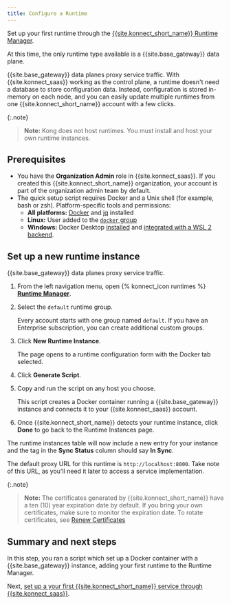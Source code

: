 ```yaml
---
title: Configure a Runtime
---
```


Set up your first runtime through the
[{{site.konnect_short_name}} Runtime Manager](/konnect/runtime-manager).

At this time, the only runtime type available is a {{site.base_gateway}}
data plane.

{{site.base_gateway}} data planes proxy service traffic. With
{{site.konnect_saas}} working as the control plane, a
runtime doesn't need a database to store configuration data. Instead,
configuration is stored in-memory on each node, and you can easily update
multiple runtimes from one {{site.konnect_short_name}} account with a few clicks.

{:.note}
> **Note:** Kong does not host runtimes. You must install and host your own
runtime instances.

## Prerequisites

* You have the **Organization Admin** role in
{{site.konnect_saas}}. If you created this {{site.konnect_short_name}} organization, your account
is part of the organization admin team by default.
* The quick setup script requires Docker and a Unix shell (for example, bash or
  zsh). Platform-specific tools and permissions:
  * **All platforms:** [Docker](https://docs.docker.com/get-docker/) and [jq](https://stedolan.github.io/jq/) installed
  * **Linux:** User added to the [`docker` group](https://docs.docker.com/engine/install/linux-postinstall/)
  * **Windows:** Docker Desktop [installed](https://docs.docker.com/docker-for-windows/install/#install-docker-desktop-on-windows) and [integrated with a WSL 2 backend](https://docs.docker.com/docker-for-windows/wsl/).

## Set up a new runtime instance

{{site.base_gateway}} data planes proxy service traffic.

1. From the left navigation menu, open {% konnect_icon runtimes %} [**Runtime Manager**](https://cloud.konghq.com/runtime-manager).

1. Select the `default` runtime group.

    Every account starts with one group named `default`. If you have an
    Enterprise subscription, you can create additional custom groups.

1. Click **New Runtime Instance**.

     The page opens to a runtime configuration form with the Docker tab
     selected.

1. Click **Generate Script**.

1. Copy and run the script on any host you choose.

    This script creates a Docker container running a
    {{site.base_gateway}} instance and connects it to your
    {{site.konnect_saas}} account.

1. Once {{site.konnect_short_name}} detects your runtime instance, 
click **Done** to go back to the Runtime Instances page.

The runtime instances table will now include
a new entry for your instance and the tag in the **Sync Status** column should
say **In Sync**.

The default proxy URL for this runtime is `http://localhost:8000`. Take
note of this URL, as you'll need it later to access a service
implementation.

{:.note}
> **Note:** The certificates generated by {{site.konnect_short_name}} have a ten (10) year expiration
date by default. If you bring your own certificates, make sure to monitor the
expiration date. To rotate certificates, see
[Renew Certificates](/konnect/runtime-manager/runtime-instances/renew-certificates)

## Summary and next steps

In this step, you ran a script which set up a Docker container with a
{{site.base_gateway}} instance, adding your first runtime to the Runtime
Manager.

Next, [set up a your first {{site.konnect_short_name}} service through {{site.konnect_saas}}](/konnect/getting-started/configure-service/).
